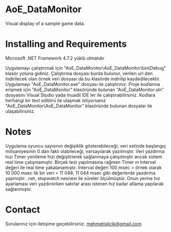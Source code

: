 # AoE_DataMonitor
Visual display of a sample game data.

# Installing and Requirements

Microsoft .NET Framework 4.7.2 yüklü olmalıdır

Uygulamayı çalıştırmak için "AoE_DataMonitor\AoE_DataMonitor\bin\Debug" klasör yoluna gidiniz. Çalıştırma dosyası burda bulunur, verilen url den indirilecek olan örnek veri dosyası da bu klasörde indirilip kaydedilecektir. Uygulamayı "AoE_DataMonitor.exe" dosyası ile çalıştırınız.  Proje kodlarına erişmek için "AoE_DataMonitor\" klasöründe bulunan "AoE_DataMonitor.sln" dosyasını Visual Studio yada muadil IDE ler ile çalıştırabilirsiniz. Kodlara herhangi bir text editörü ile ulaşmak istiyorsanız "AoE_DataMonitor\AoE_DataMonitor" klasöründe bulunan dosyalar ile ulaşabilirsiniz.

# Notes
Uygulama oyuncu sayısının değişiklik gösterebileceği, veri setinde başlangıç milisaniyesinin 0 dan faklı olabileceği, varsayılarak yazılmıştır. Veri yazdırma hızı Timer yenileme hızı değiştirierek sağlanmaya çalışılmıştır ancak sistem real time çalışmamıştır. Birçek test yapılmasına rağmen Timer ın Interval değeri ile real time yakalanamıştır. Interval değeri 100 msec > örnek olarak 10 000 msec lik bir veri  = 11 048, 11 044 msec gibi değerlerde yazdırma yapmıştır. .net, stopwatch nesnesi ile süreler ölçülmüştür. Onun yerine hız ayarlaması veri yazdırılırken satırlar arası istenen hız kadar atlama yapılarak sağlanmıştır.

# Contact
Sorularınız için iletişime geçebilirsiniz.
mehmetislicik@gmail.com
